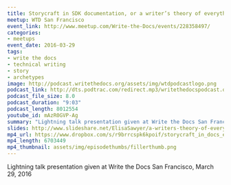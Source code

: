 ```yaml
---
title: Storycraft in SDK documentation, or a writer’s theory of everything, by Elisa Sawyer
meetup: WTD San Francisco
event_link: http://www.meetup.com/Write-the-Docs/events/228358497/
categories:
- meetups
event_date: 2016-03-29
tags:
- write the docs
- technical writing
- story
- archetypes
image: http://podcast.writethedocs.org/assets/img/wtdpodcastlogo.png
podcast_link: http://dts.podtrac.com/redirect.mp3/writethedocspodcast.org/storycraft-in-docs-elisa-sawyer.mp3
podcast_file_size: 8.0
podcast_duration: "9:03"
podcast_length: 8012554
youtube_id: mAzR0GVP-Ag
summary: "Lightning talk presentation given at Write the Docs San Francisco, March 29, 2016."
slides: http://www.slideshare.net/ElisaSawyer/a-writers-theory-of-everything
mp4_url: https://www.dropbox.com/s/r9brrcspk6kpoif/storycraft_in_docs_elisa_sawyer.mp4
mp4_length: 6703449
mp4_thumbnail: assets/img/episodethumbs/fillerthumb.png
---
```


Lightning talk presentation given at Write the Docs San Francisco, March 29, 2016
